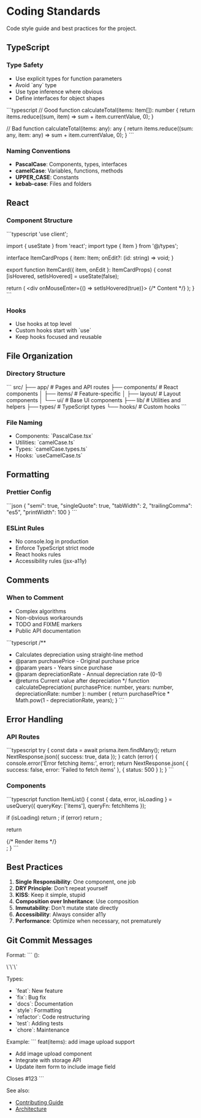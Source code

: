 # Coding Standards

Code style guide and best practices for the project.

## TypeScript

### Type Safety
- Use explicit types for function parameters
- Avoid \`any\` type
- Use type inference where obvious
- Define interfaces for object shapes

\`\`\`typescript
// Good
function calculateTotal(items: Item[]): number {
  return items.reduce((sum, item) => sum + item.currentValue, 0);
}

// Bad
function calculateTotal(items: any): any {
  return items.reduce((sum: any, item: any) => sum + item.currentValue, 0);
}
\`\`\`

### Naming Conventions
- **PascalCase**: Components, types, interfaces
- **camelCase**: Variables, functions, methods
- **UPPER_CASE**: Constants
- **kebab-case**: Files and folders

## React

### Component Structure
\`\`\`typescript
'use client';

import { useState } from 'react';
import type { Item } from '@/types';

interface ItemCardProps {
  item: Item;
  onEdit?: (id: string) => void;
}

export function ItemCard({ item, onEdit }: ItemCardProps) {
  const [isHovered, setIsHovered] = useState(false);
  
  return (
    <div onMouseEnter={() => setIsHovered(true)}>
      {/* Content */}
    </div>
  );
}
\`\`\`

### Hooks
- Use hooks at top level
- Custom hooks start with \`use\`
- Keep hooks focused and reusable

## File Organization

### Directory Structure
\`\`\`
src/
├── app/              # Pages and API routes
├── components/       # React components
│   ├── items/        # Feature-specific
│   ├── layout/       # Layout components
│   └── ui/           # Base UI components
├── lib/              # Utilities and helpers
├── types/            # TypeScript types
└── hooks/            # Custom hooks
\`\`\`

### File Naming
- Components: \`PascalCase.tsx\`
- Utilities: \`camelCase.ts\`
- Types: \`camelCase.types.ts\`
- Hooks: \`useCamelCase.ts\`

## Formatting

### Prettier Config
\`\`\`json
{
  "semi": true,
  "singleQuote": true,
  "tabWidth": 2,
  "trailingComma": "es5",
  "printWidth": 100
}
\`\`\`

### ESLint Rules
- No console.log in production
- Enforce TypeScript strict mode
- React hooks rules
- Accessibility rules (jsx-a11y)

## Comments

### When to Comment
- Complex algorithms
- Non-obvious workarounds
- TODO and FIXME markers
- Public API documentation

\`\`\`typescript
/**
 * Calculates depreciation using straight-line method
 * @param purchasePrice - Original purchase price
 * @param years - Years since purchase
 * @param depreciationRate - Annual depreciation rate (0-1)
 * @returns Current value after depreciation
 */
function calculateDepreciation(
  purchasePrice: number,
  years: number,
  depreciationRate: number
): number {
  return purchasePrice * Math.pow(1 - depreciationRate, years);
}
\`\`\`

## Error Handling

### API Routes
\`\`\`typescript
try {
  const data = await prisma.item.findMany();
  return NextResponse.json({ success: true, data });
} catch (error) {
  console.error('Error fetching items:', error);
  return NextResponse.json(
    { success: false, error: 'Failed to fetch items' },
    { status: 500 }
  );
}
\`\`\`

### Components
\`\`\`typescript
function ItemList() {
  const { data, error, isLoading } = useQuery({
    queryKey: ['items'],
    queryFn: fetchItems
  });

  if (isLoading) return <LoadingSpinner />;
  if (error) return <ErrorMessage error={error} />;
  
  return <div>{/* Render items */}</div>;
}
\`\`\`

## Best Practices

1. **Single Responsibility**: One component, one job
2. **DRY Principle**: Don't repeat yourself
3. **KISS**: Keep it simple, stupid
4. **Composition over Inheritance**: Use composition
5. **Immutability**: Don't mutate state directly
6. **Accessibility**: Always consider a11y
7. **Performance**: Optimize when necessary, not prematurely

## Git Commit Messages

Format:
\`\`\`
<type>(<scope>): <subject>

<body>

<footer>
\`\`\`

Types:
- \`feat\`: New feature
- \`fix\`: Bug fix
- \`docs\`: Documentation
- \`style\`: Formatting
- \`refactor\`: Code restructuring
- \`test\`: Adding tests
- \`chore\`: Maintenance

Example:
\`\`\`
feat(items): add image upload support

- Add image upload component
- Integrate with storage API
- Update item form to include image field

Closes #123
\`\`\`

See also:
- [Contributing Guide](../../CONTRIBUTING.md)
- [Architecture](./architecture.md)
